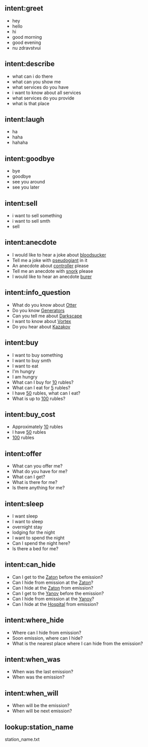 ## intent:greet
- hey
- hello
- hi
- good morning
- good evening
- nu zdravstvui

## intent:describe
- what can i do there
- what can you show me
- what services do you have
- i want to know about all services
- what services do you provide
- what is that place

## intent:laugh
- ha
- haha
- hahaha

## intent:goodbye
- bye
- goodbye
- see you around
- see you later

## intent:sell
- i want to sell something
- i want to sell smth
- sell

## intent:anecdote
- I would like to hear a joke about [bloodsucker](anecdote_theme)
- Tell me a joke with [pseudogiant](anecdote_theme) in it
- An anecdote about [controller](anecdote_theme) please
- Tell me an anecdote with [snork](anecdote_theme)  please
- I would like to hear an anecdote [burer](anecdote_theme)

## intent:info_question
- What do you know about [Otter](info)
- Do you know [Generators](info)
- Can you tell me about [Darkscape](info)
- I want to know about [Vortex](info)
- Do you hear about [Kazakov](info)

## intent:buy
- I want to buy something
- I want to buy smth
- I want to eat
- I'm hungry
- I am hungry
- What can I buy for [10](money) rubles?
- What can I eat for [5](money) rubles?
- I have [50](money) rubles, what can I eat?
- What is up to [100](money) rubles?

## intent:buy_cost
- Approximately [10](money) rubles
- I have [50](money) rubles
- [100](money) rubles

## intent:offer
- What can you offer me?
- What do you have for me?
- What can I get?
- What is there for me?
- Is there anything for me?

## intent:sleep
- I want sleep
- I want to sleep
- overnight stay
- lodging for the night
- I want to spend the night
- Can I spend the night here?
- Is there a bed for me?

## intent:can_hide
- Can I get to the [Zaton](station_name) before the emission?
- Can I hide from emission at the [Zaton](station_name)?
- Can I hide at the [Zaton](station_name) from emission?
- Can I get to the [Yanov](station_name) before the emission?
- Can I hide from emission at the [Yanov](station_name)?
- Can I hide at the [Hospital](station_name) from emission?

## intent:where_hide
- Where can I hide from emission?
- Soon emission, where can I hide?
- What is the nearest place where I can hide from the emission?

## intent:when_was
- When was the last emission?
- When was the emission?

## intent:when_will
- When will be the emission?
- When will be next emission?

## lookup:station_name
station_name.txt